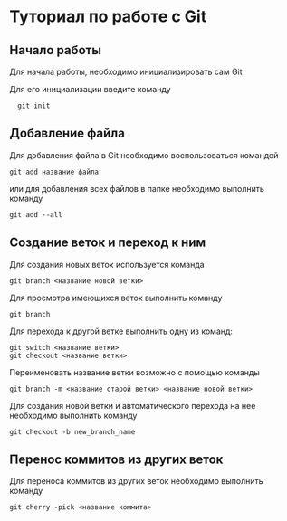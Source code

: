 # Туториал по работе с Git

## Начало работы

Для начала работы, необходимо инициализировать сам Git

Для его инициализации введите команду 

```
  git init
```

## Добавление файла

Для добавления файла в Git необходимо воспользоваться командой 

```
git add название файла
```
или для добавления всех файлов в папке необходимо выполнить команду
```
git add --all
```

## Создание веток и переход к ним

Для создания новых веток используется команда 
```
git branch <название новой ветки>
```
Для просмотра имеющихся веток выполнить команду
```
git branch
```
Для перехода к другой ветке выполнить одну из команд:
```
git switch <название ветки>
git checkout <название ветки>
```
Переименовать название ветки возможно с помощью команды
```
git branch -m <название старой ветки> <название новой ветки>
```
Для создания новой ветки и автоматического перехода на нее необходимо выполнить команду
```
git checkout -b new_branch_name
```
## Перенос коммитов из других веток

Для переноса коммитов из других веток необходимо выполнить команду 
```
git cherry -pick <название коммита>
```

